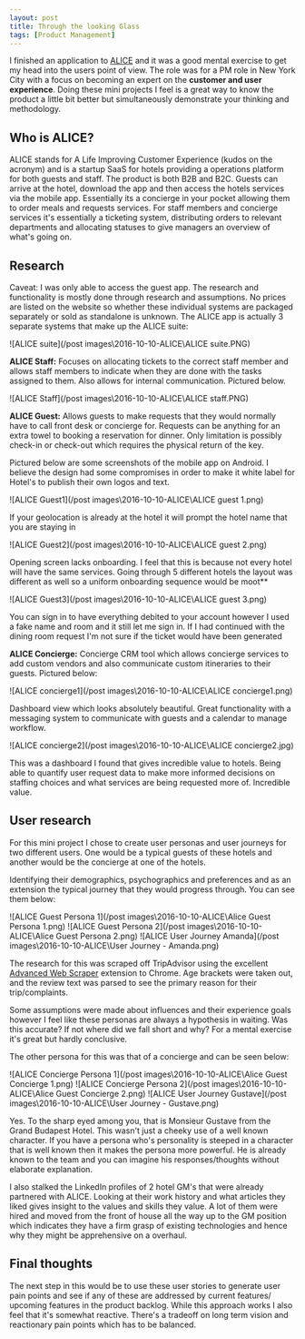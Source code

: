 ```yaml
---
layout: post
title: Through the looking Glass
tags: [Product Management]
---
```


I finished an application to [ALICE](http://info.aliceapp.com/) and it was a good mental exercise to get my head into the users point of view. The role was for a PM role in New York City with a focus on becoming an expert on the **customer and user experience**. Doing these mini projects I feel is a great way to know the product a little bit better but simultaneously demonstrate your thinking and methodology.

## Who is ALICE?

ALICE stands for A Life Improving Customer Experience (kudos on the acronym) and is a startup SaaS for hotels providing a operations platform for both guests and staff. The product is both B2B and B2C. Guests can arrive at the hotel, download the app and then access the hotels services via the mobile app. Essentially its a concierge in your pocket allowing them to order meals and requests services. For staff members and concierge services it's essentially a ticketing system, distributing orders to relevant departments and allocating statuses to give managers an overview of what's going on.

## Research

Caveat: I was only able to access the guest app. The research and functionality is mostly done through research and assumptions. No prices are listed on the website so whether these individual systems are packaged separately or sold as standalone is unknown. The ALICE app is actually 3 separate systems that make up the ALICE suite:

![ALICE suite](/post images\2016-10-10-ALICE\ALICE suite.PNG)

**ALICE Staff:** Focuses on allocating tickets to the correct staff member and allows staff members to indicate when they are done with the tasks assigned to them. Also allows for internal communication. Pictured below.

![ALICE Staff](/post images\2016-10-10-ALICE\ALICE staff.PNG)


**ALICE Guest:** Allows guests to make requests that they would normally have to call front desk or concierge for. Requests can be anything for an extra towel to booking a reservation for dinner. Only limitation is possibly check-in or check-out which requires the physical return of the key.

Pictured below are some screenshots of the mobile app on Android. I believe the design had some compromises in order to make it white label for Hotel's to publish their own logos and text.

![ALICE Guest1](/post images\2016-10-10-ALICE\ALICE guest 1.png)

If your geolocation is already at the hotel it will prompt the hotel name that you are staying in

![ALICE Guest2](/post images\2016-10-10-ALICE\ALICE guest 2.png)

Opening screen lacks onboarding. I feel that this is because not every hotel will have the same services. Going through 5 different hotels the layout was different as well so a uniform onboarding sequence would be moot**

![ALICE Guest3](/post images\2016-10-10-ALICE\ALICE guest 3.png)

You can sign in to have everything debited to your account however I used a fake name and room and it still let me sign in. If I had continued with the dining room request I'm not sure if the ticket would have been generated


**ALICE Concierge:** Concierge CRM tool which allows concierge services to add custom vendors and also communicate custom itineraries to their guests. Pictured below:

![ALICE concierge1](/post images\2016-10-10-ALICE\ALICE concierge1.png)

Dashboard view which looks absolutely beautiful. Great functionality with a messaging system to communicate with guests and a calendar to manage workflow.

![ALICE concierge2](/post images\2016-10-10-ALICE\ALICE concierge2.jpg)

This was a dashboard I found that gives incredible value to hotels. Being able to quantify user request data to make more informed decisions on staffing choices and what services are being requested more of. Incredible value.

## User research

For this mini project I chose to create user personas and user journeys for two different users. One would be a typical guests of these hotels and another would be the concierge at one of the hotels.

Identifying their demographics, psychographics and preferences and as an extension the typical journey that they would progress through. You can see them below:

![ALICE Guest Persona 1](/post images\2016-10-10-ALICE\Alice Guest Persona 1.png)
![ALICE Guest Persona 2](/post images\2016-10-10-ALICE\Alice Guest Persona 2.png)
![ALICE User Journey Amanda](/post images\2016-10-10-ALICE\User Journey - Amanda.png)

The research for this was scraped off TripAdvisor using the excellent [Advanced Web Scraper](https://chrome.google.com/webstore/detail/advanced-web-scraper/gpolcofcjjiooogejfbaamdgmgfehgff) extension to Chrome. Age brackets were taken out, and the review text was parsed to see the primary reason for their trip/complaints.

Some assumptions were made about influences and their experience goals however I feel like these personas are always a hypothesis in waiting. Was this accurate? If not where did we fall short and why? For a mental exercise it's great but hardly conclusive.

The other persona for this was that of a concierge and can be seen below:

![ALICE Concierge Persona 1](/post images\2016-10-10-ALICE\Alice Guest Concierge 1.png)
![ALICE Concierge Persona 2](/post images\2016-10-10-ALICE\Alice Guest Concierge 2.png)
![ALICE User Journey Gustave](/post images\2016-10-10-ALICE\User Journey - Gustave.png)


Yes. To the sharp eyed among you, that is Monsieur Gustave from the Grand Budapest Hotel. This wasn't just a cheeky use of a well known character. If you have a persona who's personality is steeped in a character that is well known then it makes the persona more powerful. He is already known to the team and you can imagine his responses/thoughts without elaborate explanation.

I also stalked the LinkedIn profiles of 2 hotel GM's that were already partnered with ALICE. Looking at their work history and what articles they liked gives insight to the values and skills they value. A lot of them were hired and moved from the front of house all the way up to the GM position which indicates they have a firm grasp of existing technologies and hence why they might be apprehensive on a overhaul.

## Final thoughts

The next step in this would be to use these user stories to generate user pain points and see if any of these are addressed by current features/ upcoming features in the product backlog. While this approach works I also feel that it's somewhat reactive. There's a tradeoff on long term vision and reactionary pain points which has to be balanced.
